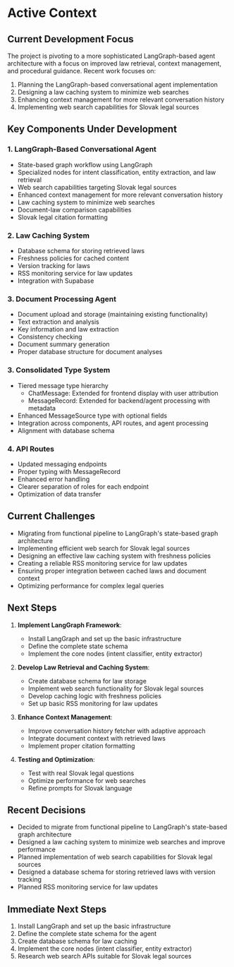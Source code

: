 # Active Context

## Current Development Focus

The project is pivoting to a more sophisticated LangGraph-based agent architecture with a focus on improved law retrieval, context management, and procedural guidance. Recent work focuses on:

1. Planning the LangGraph-based conversational agent implementation
2. Designing a law caching system to minimize web searches
3. Enhancing context management for more relevant conversation history
4. Implementing web search capabilities for Slovak legal sources


## Key Components Under Development

### 1. LangGraph-Based Conversational Agent
- State-based graph workflow using LangGraph
- Specialized nodes for intent classification, entity extraction, and law retrieval
- Web search capabilities targeting Slovak legal sources
- Enhanced context management for more relevant conversation history
- Law caching system to minimize web searches
- Document-law comparison capabilities
- Slovak legal citation formatting

### 2. Law Caching System
- Database schema for storing retrieved laws
- Freshness policies for cached content
- Version tracking for laws
- RSS monitoring service for law updates
- Integration with Supabase

### 3. Document Processing Agent
- Document upload and storage (maintaining existing functionality)
- Text extraction and analysis
- Key information and law extraction 
- Consistency checking
- Document summary generation
- Proper database structure for document analyses

### 3. Consolidated Type System
- Tiered message type hierarchy
  - ChatMessage: Extended for frontend display with user attribution
  - MessageRecord: Extended for backend/agent processing with metadata
- Enhanced MessageSource type with optional fields
- Integration across components, API routes, and agent processing
- Alignment with database schema

### 4. API Routes
- Updated messaging endpoints
- Proper typing with MessageRecord
- Enhanced error handling
- Clearer separation of roles for each endpoint
- Optimization of data transfer

## Current Challenges

- Migrating from functional pipeline to LangGraph's state-based graph architecture
- Implementing efficient web search for Slovak legal sources
- Designing an effective law caching system with freshness policies
- Creating a reliable RSS monitoring service for law updates
- Ensuring proper integration between cached laws and document context
- Optimizing performance for complex legal queries

## Next Steps

1. **Implement LangGraph Framework**:
   - Install LangGraph and set up the basic infrastructure
   - Define the complete state schema
   - Implement the core nodes (intent classifier, entity extractor)

2. **Develop Law Retrieval and Caching System**:
   - Create database schema for law storage
   - Implement web search functionality for Slovak legal sources
   - Develop caching logic with freshness policies
   - Set up basic RSS monitoring for law updates

3. **Enhance Context Management**:
   - Improve conversation history fetcher with adaptive approach
   - Integrate document context with retrieved laws
   - Implement proper citation formatting
   
4. **Testing and Optimization**:
   - Test with real Slovak legal questions
   - Optimize performance for web searches
   - Refine prompts for Slovak language

## Recent Decisions

- Decided to migrate from functional pipeline to LangGraph's state-based graph architecture
- Designed a law caching system to minimize web searches and improve performance
- Planned implementation of web search capabilities for Slovak legal sources
- Designed a database schema for storing retrieved laws with version tracking
- Planned RSS monitoring service for law updates

## Immediate Next Steps

1. Install LangGraph and set up the basic infrastructure
2. Define the complete state schema for the agent
3. Create database schema for law caching
4. Implement the core nodes (intent classifier, entity extractor)
5. Research web search APIs suitable for Slovak legal sources
